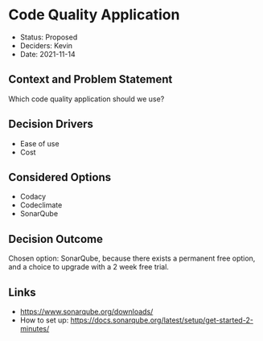# Code Quality Application

* Status: Proposed
* Deciders: Kevin
* Date: 2021-11-14

## Context and Problem Statement

Which code quality application should we use?

## Decision Drivers

* Ease of use
* Cost

## Considered Options

* Codacy
* Codeclimate
* SonarQube

## Decision Outcome

Chosen option: SonarQube, because there exists a permanent free option, and a choice to upgrade with a 2 week free trial.

## Links

* https://www.sonarqube.org/downloads/
* How to set up: https://docs.sonarqube.org/latest/setup/get-started-2-minutes/
